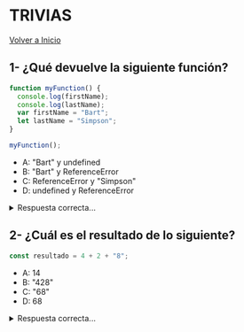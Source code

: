 # TRIVIAS

[Volver a Inicio](../README.md)

## 1- ¿Qué devuelve la siguiente función?

```js
function myFunction() {
  console.log(firstName);
  console.log(lastName);
  var firstName = "Bart";
  let lastName = "Simpson";
}

myFunction();
```

- A: "Bart" y undefined
- B: "Bart" y ReferenceError
- C: ReferenceError y "Simpson"
- D: undefined y ReferenceError
<details>
  <summary>Respuesta correcta...</summary>
D: undefined - Cannot access 'lastName' before initialization

Explicación:

- Dentro de la función, primero declaramos la variable firstName con la palabra reservada var. Esto significa que la variable se eleva (el espacio de memoria se configura durante la fase de creación. Hace referencia al termino hoisting) con el valor predeterminado de "undefined", hasta que realmente llegamos a la línea donde definimos la variable. Aún no hemos definido la variable en la línea donde intentamos registrar la variable firstName, por lo que aún mantiene el valor de undefined.
- Las variables con la palabra clave let (y const) se elevan, pero a diferencia de var, no se inicializan. No son accesibles antes de la línea que las declaramos (inicializamos). Esto se llama la "zona muerta temporal". Cuando intentamos acceder a las variables antes de que se declaren, JavaScript lanza un ReferenceError.
</details>

## 2- ¿Cuál es el resultado de lo siguiente?

```js
const resultado = 4 + 2 + "8";
```

- A: 14
- B: "428"
- C: "68"
- D: 68
<details>
  <summary>Respuesta correcta...</summary>
C: "68"

Explicación:

- El 4 y el 2, en este caso, se comportan como números enteros, y el "8" se composrta como una cadena.-
- Por lo tanto 4 + 2 es igual a 6. El resultado de 6 + "8" es "68".
</details>
